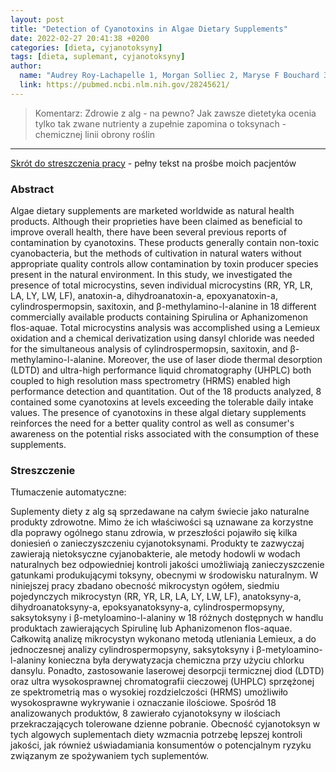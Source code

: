 ```yaml
---
layout: post
title: "Detection of Cyanotoxins in Algae Dietary Supplements"
date: 2022-02-27 20:41:38 +0200
categories: [dieta, cyjanotoksyny]
tags: [dieta, suplemant, cyjanotoksyny]
author:
  name: "Audrey Roy-Lachapelle 1, Morgan Solliec 2, Maryse F Bouchard 3, Sébastien Sauvé 4" 
  link: https://pubmed.ncbi.nlm.nih.gov/28245621/
---
```

> Komentarz: Zdrowie z alg - na pewno?
> Jak zawsze dietetyka ocenia tylko tak zwane nutrienty a zupełnie zapomina o toksynach - chemicznej linii obrony roślin
<hr>


[Skrót do streszczenia pracy](https://pubmed.ncbi.nlm.nih.gov/28245621/) - pełny tekst na prośbe moich pacjentów
### Abstract

Algae dietary supplements are marketed worldwide as natural health products. Although their proprieties have been claimed as beneficial to improve overall health, there have been several previous reports of contamination by cyanotoxins. These products generally contain non-toxic cyanobacteria, but the methods of cultivation in natural waters without appropriate quality controls allow contamination by toxin producer species present in the natural environment. In this study, we investigated the presence of total microcystins, seven individual microcystins (RR, YR, LR, LA, LY, LW, LF), anatoxin-a, dihydroanatoxin-a, epoxyanatoxin-a, cylindrospermopsin, saxitoxin, and β-methylamino-l-alanine in 18 different commercially available products containing Spirulina or Aphanizomenon flos-aquae. Total microcystins analysis was accomplished using a Lemieux oxidation and a chemical derivatization using dansyl chloride was needed for the simultaneous analysis of cylindrospermopsin, saxitoxin, and β-methylamino-l-alanine. Moreover, the use of laser diode thermal desorption (LDTD) and ultra-high performance liquid chromatography (UHPLC) both coupled to high resolution mass spectrometry (HRMS) enabled high performance detection and quantitation. Out of the 18 products analyzed, 8 contained some cyanotoxins at levels exceeding the tolerable daily intake values. The presence of cyanotoxins in these algal dietary supplements reinforces the need for a better quality control as well as consumer's awareness on the potential risks associated with the consumption of these supplements.

### Streszczenie
Tłumaczenie automatyczne:

Suplementy diety z alg są sprzedawane na całym świecie jako naturalne produkty zdrowotne. Mimo że ich właściwości są uznawane za korzystne dla poprawy ogólnego stanu zdrowia, w przeszłości pojawiło się kilka doniesień o zanieczyszczeniu cyjanotoksynami. Produkty te zazwyczaj zawierają nietoksyczne cyjanobakterie, ale metody hodowli w wodach naturalnych bez odpowiedniej kontroli jakości umożliwiają zanieczyszczenie gatunkami produkującymi toksyny, obecnymi w środowisku naturalnym. W niniejszej pracy zbadano obecność mikrocystyn ogółem, siedmiu pojedynczych mikrocystyn (RR, YR, LR, LA, LY, LW, LF), anatoksyny-a, dihydroanatoksyny-a, epoksyanatoksyny-a, cylindrospermopsyny, saksytoksyny i β-metyloamino-l-alaniny w 18 różnych dostępnych w handlu produktach zawierających Spirulinę lub Aphanizomenon flos-aquae. Całkowitą analizę mikrocystyn wykonano metodą utleniania Lemieux, a do jednoczesnej analizy cylindrospermopsyny, saksytoksyny i β-metyloamino-l-alaniny konieczna była derywatyzacja chemiczna przy użyciu chlorku dansylu. Ponadto, zastosowanie laserowej desorpcji termicznej diod (LDTD) oraz ultra wysokosprawnej chromatografii cieczowej (UHPLC) sprzężonej ze spektrometrią mas o wysokiej rozdzielczości (HRMS) umożliwiło wysokosprawne wykrywanie i oznaczanie ilościowe. Spośród 18 analizowanych produktów, 8 zawierało cyjanotoksyny w ilościach przekraczających tolerowane dzienne pobranie. Obecność cyjanotoksyn w tych algowych suplementach diety wzmacnia potrzebę lepszej kontroli jakości, jak również uświadamiania konsumentów o potencjalnym ryzyku związanym ze spożywaniem tych suplementów.

